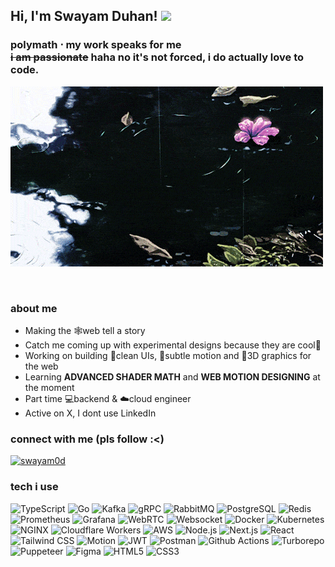 <h2>Hi, I'm Swayam Duhan! <img src="https://media.giphy.com/media/NMBl7NxAlPDrOgq6aQ/giphy.gif?cid=790b7611gklqydcgpfkv9jrgwpgxh2n9wix4p247rk6yyakt&ep=v1_stickers_search&rid=giphy.gif&ct=s" width="60" /></h2>  
<h3>polymath ⋅ my work speaks for me<br><s>i am passionate</s> haha no it's not forced, i do actually love to code.</h3>

![Rain Lofi GIF](assets/rain.gif)

<br>  

<h3>about me</h3>  

- Making the 🕸️web tell a story
- Catch me coming up with experimental designs because they are cool🥶
- Working on building 🎀clean UIs, 🎐subtle motion and 🌆3D graphics for the web
- Learning **ADVANCED SHADER MATH** and **WEB MOTION DESIGNING** at the moment
- Part time 💻backend & ☁️cloud engineer
- Active on X, I dont use LinkedIn

<h3 align="left">connect with me (pls follow :<)</h3>
<p align="left">
<p> <a href="https://x.com/swayam0d" target="blank"><img src="https://img.shields.io/twitter/follow/swayam0d?logo=twitter&style=for-the-badge" alt="swayam0d" /></a> </p>  
</p>

### tech i use
![TypeScript](https://img.shields.io/badge/TypeScript-3178C6?style=for-the-badge&logo=typescript&logoColor=white)
![Go](https://img.shields.io/badge/Go-00ADD8?style=for-the-badge&logo=go&logoColor=white)
![Kafka](https://img.shields.io/badge/Kafka-231F20?style=for-the-badge&logo=apachekafka&logoColor=white)
![gRPC](https://img.shields.io/badge/gRPC-0683A3?style=for-the-badge&logo=trpc&logoColor=white)
![RabbitMQ](https://img.shields.io/badge/RabbitMQ-FF6600?style=for-the-badge&logo=rabbitmq&logoColor=white)
![PostgreSQL](https://img.shields.io/badge/PostgreSQL-4169E1?style=for-the-badge&logo=postgresql&logoColor=white)
![Redis](https://img.shields.io/badge/Redis-DC382D?style=for-the-badge&logo=redis&logoColor=white)
![Prometheus](https://img.shields.io/badge/Prometheus-E6522C?style=for-the-badge&logo=prometheus&logoColor=white)
![Grafana](https://img.shields.io/badge/Grafana-F46800?style=for-the-badge&logo=grafana&logoColor=white)
![WebRTC](https://img.shields.io/badge/WebRTC-333333?style=for-the-badge&logo=webrtc&logoColor=white)
![Websocket](https://img.shields.io/badge/Websockets-010101?style=for-the-badge&logo=socketdotio&logoColor=white)
![Docker](https://img.shields.io/badge/Docker-2496ED?style=for-the-badge&logo=docker&logoColor=white)
![Kubernetes](https://img.shields.io/badge/Kubernetes-326CE5?style=for-the-badge&logo=kubernetes&logoColor=white)
![NGINX](https://img.shields.io/badge/NGINX-009639?style=for-the-badge&logo=nginx&logoColor=white)
![Cloudflare Workers](https://img.shields.io/badge/Cloudflare%20Workers-F38020?style=for-the-badge&logo=cloudflare&logoColor=white)
![AWS](https://img.shields.io/badge/AWS-FF9900?style=for-the-badge&logo=amazonwebservices&logoColor=white)
![Node.js](https://img.shields.io/badge/Node.js-339933?style=for-the-badge&logo=node.js&logoColor=white)
![Next.js](https://img.shields.io/badge/Next.js-000000?style=for-the-badge&logo=nextdotjs&logoColor=white)
![React](https://img.shields.io/badge/React-61DAFB?style=for-the-badge&logo=react&logoColor=black)
![Tailwind CSS](https://img.shields.io/badge/TailwindCSS-06B6D4?style=for-the-badge&logo=tailwindcss&logoColor=white)
![Motion](https://img.shields.io/badge/Motion-0055FF?style=for-the-badge&logo=framer&logoColor=white)
![JWT](https://img.shields.io/badge/JWT-000000?style=for-the-badge&logo=jsonwebtokens&logoColor=white)
![Postman](https://img.shields.io/badge/Postman-FF6C37?style=for-the-badge&logo=postman&logoColor=white)
![Github Actions](https://img.shields.io/badge/Github%20Actions-2088FF?style=for-the-badge&logo=githubactions&logoColor=white)
![Turborepo](https://img.shields.io/badge/Turborepo-000000?style=for-the-badge&logo=turborepo&logoColor=white)
![Puppeteer](https://img.shields.io/badge/Puppeteer-40B5A4?style=for-the-badge&logo=puppeteer&logoColor=white)
![Figma](https://img.shields.io/badge/Figma-F24E1E?style=for-the-badge&logo=figma&logoColor=white)
![HTML5](https://img.shields.io/badge/HTML5-E34F26?style=for-the-badge&logo=html5&logoColor=white)
![CSS3](https://img.shields.io/badge/CSS3-1572B6?style=for-the-badge&logo=css3&logoColor=white)
<!-- ![Blender](https://img.shields.io/badge/Blender-F69604?style=for-the-badge&logo=blender&logoColor=white) -->

<!---
swayamduhan/swayamduhan is a ✨ special ✨ repository because its `README.md` (this file) appears on your GitHub profile.
You can click the Preview link to take a look at your changes.
--->

